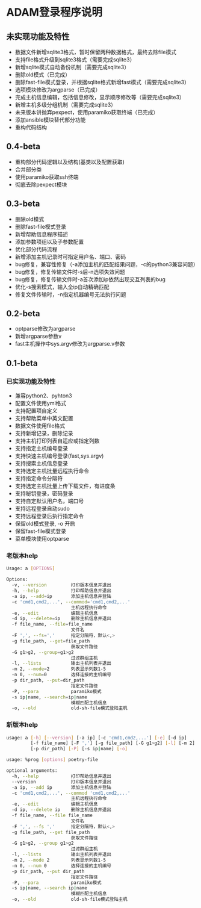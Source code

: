 # ADAM登录程序说明


## 未实现功能及特性

* 数据文件新增sqlite3格式，暂时保留两种数据格式，最终去除file模式
* 支持file格式升级到sqlite3格式（需要完成sqlite3）
* 新增sqlite模式自动备份机制（需要完成sqlite3）
* 删除old模式（已完成）
* 删除fast-file模式登录，并根据sqlite格式新增fast模式（需要完成sqlite3）
* 选项模块修改为argparse（已完成）
* 完成主机信息编辑，包括信息修改，显示顺序修改等（需要完成sqlite3）
* 新增主机多级分组机制（需要完成sqlite3）
* 未来版本讲抛弃pexpect，使用paramiko获取终端（已完成）
* 添加ansible模块替代部分功能
* 重构代码结构

## 0.4-beta
* 重构部分代码逻辑以及结构(基类以及配置获取)
* 合并部分类
* 使用paramiko获取ssh终端
* 彻底去除pexpect模块

## 0.3-beta

* 删除old模式
* 删除fast-file模式登录
* 新增帮助信息程序描述
* 添加参数项组以及子参数配置
* 优化部分代码流程
* 新增添加主机记录时可指定用户名、端口、密码
* bug修复，兼容性修复（-a添加主机的匹配结果问题，-c的python3兼容问题）
* bug修复，修复传输文件时-s后-n选项失效问题
* bug修复，修复传输文件时-a首次添加ip依然出现交互列表的bug
* 优化-s搜索模式，输入全ip自动精确匹配
* 修复文件传输时，-n指定机器编号无法执行问题

## 0.2-beta

* optparse修改为argparse
* 新增argparse参数v
* fast主机操作中sys.argv修改为argparse.v参数

## 0.1-beta

### 已实现功能及特性

* 兼容python2、pyhton3
* 配置文件使用yml格式
* 支持配置项自定义
* 支持帮助菜单中英文配置
* 数据文件使用file格式
* 支持新增记录，删除记录
* 支持主机打印列表自适应或指定列数
* 支持指定主机编号登录
* 支持快速主机编号登录(fast,sys.argv)
* 支持搜索主机信息登录
* 支持选定主机批量远程执行命令
* 支持指定命令分隔符
* 支持选定主机批量上传下载文件，有进度条
* 支持秘钥登录，密码登录
* 支持自定默认用户名，端口号
* 支持远程登录自动sudo
* 支持远程登录后执行指定命令
* 保留old模式登录, -o 开启
* 保留fast-file模式登录
* 菜单模块使用optparse

### 老版本help

``` bash
Usage: a [OPTIONS]

Options:
  -v, --version         打印版本信息并退出
  -h, --help            打印帮助信息并退出
  -a ip, --add=ip       添加主机信息并登陆
  -c 'cmd1,cmd2,...', --commod='cmd1,cmd2,...'
                        主机远程执行命令
  -e, --edit            编辑主机信息
  -d ip, --delete=ip    删除主机信息并退出
  -f file_name, --file=file_name
                        文件名
  -F ',', --fs=','      指定分隔符，默认<,>
  -g file_path, --get=file_path
                        获取文件路径
  -G g1>g2, --group=g1>g2
                        过滤群组主机
  -l, --lists           输出主机列表并退出
  -m 2, --mode=2        列表显示列数1-5
  -n 0, --num=0         选择连接的主机编号
  -p dir_path, --put=dir_path
                        指定文件路径
  -P, --para            paramiko模式
  -s ip|name, --search=ip|name
                        模糊匹配主机信息
  -o, --old             old-sh-file模式登陆主机
```

### 新版本help

``` bash
usage: a [-h] [--version] [-a ip] [-c 'cmd1,cmd2,...'] [-e] [-d ip]
         [-f file_name] [-F ','] [-g file_path] [-G g1>g2] [-l] [-m 2] [-n 0]
         [-p dir_path] [-P] [-s ip|name] [-o]

usage: %prog [options] poetry-file

optional arguments:
  -h, --help            打印帮助信息并退出
  --version             打印版本信息并退出
  -a ip, --add ip       添加主机信息并登陆
  -c 'cmd1,cmd2,...', --commod 'cmd1,cmd2,...'
                        主机远程执行命令
  -e, --edit            编辑主机信息
  -d ip, --delete ip    删除主机信息并退出
  -f file_name, --file file_name
                        文件名
  -F ',', --fs ','      指定分隔符，默认<,>
  -g file_path, --get file_path
                        获取文件路径
  -G g1>g2, --group g1>g2
                        过滤群组主机
  -l, --lists           输出主机列表并退出
  -m 2, --mode 2        列表显示列数1-5
  -n 0, --num 0         选择连接的主机编号
  -p dir_path, --put dir_path
                        指定文件路径
  -P, --para            paramiko模式
  -s ip|name, --search ip|name
                        模糊匹配主机信息
  -o, --old             old-sh-file模式登陆主机
```


